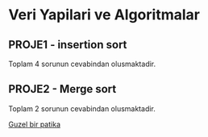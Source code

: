 # Veri Yapilari ve Algoritmalar

## PROJE1 -  insertion sort
Toplam 4 sorunun cevabindan olusmaktadir.

## PROJE2 -  Merge sort
Toplam 2 sorunun cevabindan olusmaktadir.


[Guzel bir patika](https://www.patika.dev)
